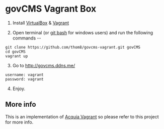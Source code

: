 # govCMS Vagrant Box

  1. Install [VirtualBox](https://www.virtualbox.org/wiki/Downloads) & [Vagrant](https://www.vagrantup.com/downloads.html)

  2. Open terminal (or [git bash](https://msysgit.github.io/) for windows users) and run the following commands --

  ```
  git clone https://github.com/thom8/govcms-vagrant.git govCMS
  cd govCMS
  vagrant up
  ```

  3. Go to http://govcms.ddns.me/

  ```
  username: vagrant
  password: vagrant
  ```

  4. Enjoy.

## More info

This is an implementation of [Acquia Vagrant](https://github.com/thom8/acquia-vagrant) so please refer to this project for more info.